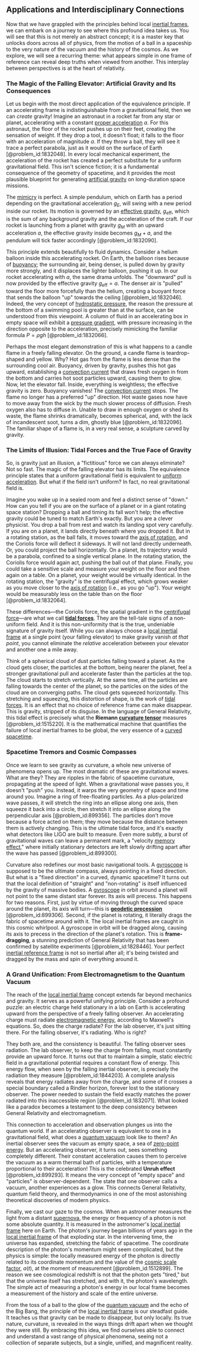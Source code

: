 ## Applications and Interdisciplinary Connections

Now that we have grappled with the principles behind local [inertial frames](@article_id:200128), we can embark on a journey to see where this profound idea takes us. You will see that this is not merely an abstract concept; it is a master key that unlocks doors across all of physics, from the motion of a ball in a spaceship to the very nature of the vacuum and the history of the cosmos. As we explore, we will see a recurring theme: what appears simple in one frame of reference can reveal deep truths when viewed from another. This interplay between perspectives is at the heart of relativity.

### The Magic of the Falling Elevator: Artificial Gravity and Its Consequences

Let us begin with the most direct application of the equivalence principle. If an accelerating frame is indistinguishable from a gravitational field, then we can *create* gravity! Imagine an astronaut in a rocket far from any star or planet, accelerating with a constant [proper acceleration](@article_id:183995) $a$. For this astronaut, the floor of the rocket pushes up on their feet, creating the sensation of weight. If they drop a tool, it doesn't float; it falls to the floor with an acceleration of magnitude $a$. If they throw a ball, they will see it trace a perfect parabola, just as it would on the surface of Earth [@problem_id:1832048]. In every local mechanical experiment, the acceleration of the rocket has created a perfect substitute for a uniform gravitational field. This isn't science fiction; it is a fundamental consequence of the geometry of spacetime, and it provides the most plausible blueprint for generating [artificial gravity](@article_id:176294) on long-duration space missions.

The [mimicry](@article_id:197640) is perfect. A simple pendulum, which on Earth has a period depending on the gravitational acceleration $g_E$, will swing with a new period inside our rocket. Its motion is governed by an [effective gravity](@article_id:188298), $g_{\text{eff}}$, which is the sum of any background gravity and the acceleration of the craft. If our rocket is launching from a planet with gravity $g_M$ with an upward acceleration $a$, the effective gravity inside becomes $g_M + a$, and the pendulum will tick faster accordingly [@problem_id:1832090].

This principle extends beautifully to fluid dynamics. Consider a helium balloon inside this accelerating rocket. On Earth, the balloon rises because of [buoyancy](@article_id:138491); the surrounding air, being denser, is pulled down by gravity more strongly, and it displaces the lighter balloon, pushing it up. In our rocket accelerating with $a$, the same drama unfolds. The "downward" pull is now provided by the effective gravity $g_{\text{eff}} = a$. The denser air is "pulled" toward the floor more forcefully than the helium, creating a buoyant force that sends the balloon "up" towards the ceiling [@problem_id:1832046]. Indeed, the very concept of [hydrostatic pressure](@article_id:141133), the reason the pressure at the bottom of a swimming pool is greater than at the surface, can be understood from this viewpoint. A column of fluid in an accelerating box in empty space will exhibit a [pressure gradient](@article_id:273618), with pressure increasing in the direction opposite to the acceleration, precisely mimicking the familiar formula $P = \rho g h$ [@problem_id:1832066].

Perhaps the most elegant demonstration of this is what happens to a candle flame in a freely falling elevator. On the ground, a candle flame is teardrop-shaped and yellow. Why? Hot gas from the flame is less dense than the surrounding cool air. Buoyancy, driven by gravity, pushes this hot gas upward, establishing a [convection current](@article_id:274466) that draws fresh oxygen in from the bottom and carries hot soot particles upward, causing them to glow. Now, let the elevator fall. Inside, everything is weightless; the effective gravity is zero. Buoyancy vanishes! The [convection current](@article_id:274466) stops. The flame no longer has a preferred "up" direction. Hot waste gases now have to move away from the wick by the much slower process of diffusion. Fresh oxygen also has to diffuse in. Unable to draw in enough oxygen or shed its waste, the flame shrinks dramatically, becomes spherical, and, with the lack of incandescent soot, turns a dim, ghostly blue [@problem_id:1832096]. The familiar shape of a flame is, in a very real sense, a sculpture carved by gravity.

### The Limits of Illusion: Tidal Forces and the True Face of Gravity

So, is gravity just an illusion, a "fictitious" force we can always eliminate? Not so fast. The magic of the falling elevator has its limits. The equivalence principle states that a uniform gravitational field is equivalent to [uniform acceleration](@article_id:268134). But what if the field isn't uniform? In fact, no real gravitational field is.

Imagine you wake up in a sealed room and feel a distinct sense of "down." How can you tell if you are on the surface of a planet or in a giant rotating space station? Dropping a ball and timing its fall won't help; the effective gravity could be tuned to match Earth's exactly. But you are a clever physicist. You drop a ball from rest and watch its landing spot very carefully. If you are on a planet, it lands directly beneath where you dropped it. But in a rotating station, as the ball falls, it moves toward the [axis of rotation](@article_id:186600), and the Coriolis force will deflect it sideways. It will not land directly underneath. Or, you could project the ball horizontally. On a planet, its trajectory would be a parabola, confined to a single vertical plane. In the rotating station, the Coriolis force would again act, pushing the ball out of that plane. Finally, you could take a sensitive scale and measure your weight on the floor and then again on a table. On a planet, your weight would be virtually identical. In the rotating station, the "gravity" is the centrifugal effect, which grows weaker as you move closer to the [axis of rotation](@article_id:186600) (i.e., as you go "up"). Your weight would be measurably less on the table than on the floor [@problem_id:1832064].

These differences—the Coriolis force, the spatial gradient in the [centrifugal force](@article_id:173232)—are what we call **[tidal forces](@article_id:158694)**. They are the tell-tale signs of a non-uniform field. And it is this non-uniformity that is the true, undeniable signature of gravity itself. While you can always choose a [local inertial frame](@article_id:274985) at a single point (your falling elevator) to make gravity vanish *at that point*, you cannot eliminate the *relative* acceleration between your elevator and another one a mile away.

Think of a spherical cloud of dust particles falling toward a planet. As the cloud gets closer, the particles at the bottom, being nearer the planet, feel a stronger gravitational pull and accelerate faster than the particles at the top. The cloud starts to stretch vertically. At the same time, all the particles are falling towards the center of the planet, so the particles on the sides of the cloud are on converging paths. The cloud gets squeezed horizontally. This stretching and squeezing, this distortion of shape, is the work of [tidal forces](@article_id:158694). It is an effect that no choice of reference frame can make disappear. This is gravity, stripped of its disguise. In the language of General Relativity, this tidal effect is precisely what the **Riemann [curvature tensor](@article_id:180889)** measures [@problem_id:1515220]. It is the mathematical machine that quantifies the failure of local inertial frames to be global, the very essence of a [curved spacetime](@article_id:184444).

### Spacetime Tremors and Cosmic Compasses

Once we learn to see gravity as curvature, a whole new universe of phenomena opens up. The most dramatic of these are gravitational waves. What are they? They are ripples in the fabric of spacetime curvature, propagating at the speed of light. When a gravitational wave passes you, it doesn't "push" you. Instead, it warps the very geometry of space and time around you. Imagine a ring of free-floating particles. As a plus-polarized wave passes, it will stretch the ring into an ellipse along one axis, then squeeze it back into a circle, then stretch it into an ellipse along the perpendicular axis [@problem_id:899356]. The particles don't move because a force acted on them; they move because the distance between them is actively changing. This is the ultimate tidal force, and it's exactly what detectors like LIGO are built to measure. Even more subtly, a burst of gravitational waves can leave a permanent mark, a "velocity [memory effect](@article_id:266215)," where initially stationary detectors are left slowly drifting apart after the wave has passed [@problem_id:899300].

Curvature also redefines our most basic navigational tools. A [gyroscope](@article_id:172456) is supposed to be the ultimate compass, always pointing in a fixed direction. But what is a "fixed direction" in a curved, dynamic spacetime? It turns out that the local definition of "straight" and "non-rotating" is itself influenced by the gravity of massive bodies. A [gyroscope](@article_id:172456) in orbit around a planet will not point to the same distant star forever. Its axis will precess. This happens for two reasons. First, just by virtue of moving through the curved space around the planet, its axis will turn—this is **[geodetic precession](@article_id:160365)** [@problem_id:899306]. Second, if the planet is rotating, it literally drags the fabric of spacetime around with it. The local inertial frames are caught in this cosmic whirlpool. A gyroscope in orbit will be dragged along, causing its axis to precess in the direction of the planet's rotation. This is **frame-dragging**, a stunning prediction of General Relativity that has been confirmed by satellite experiments [@problem_id:1828446]. Your perfect [inertial reference frame](@article_id:164600) is not so inertial after all; it's being twisted and dragged by the mass and spin of everything around it.

### A Grand Unification: From Electromagnetism to the Quantum Vacuum

The reach of the [local inertial frame](@article_id:274985) concept extends far beyond mechanics and gravity. It serves as a powerful unifying principle. Consider a profound puzzle: an electric charge held stationary in a lab on Earth is accelerating upward from the perspective of a freely falling observer. An accelerating charge must radiate [electromagnetic energy](@article_id:264226), according to Maxwell's equations. So, does the charge radiate? For the lab observer, it's just sitting there. For the falling observer, it's radiating. Who is right?

They both are, and the consistency is beautiful. The falling observer sees radiation. The lab observer, to keep the charge from falling, must constantly provide an upward force. It turns out that to maintain a simple, static electric field in a gravitational potential requires a constant flow of energy. This energy flow, when seen by the falling inertial observer, is precisely the radiation they measure [@problem_id:1844203]. A complete analysis reveals that energy radiates away from the charge, and some of it crosses a special boundary called a Rindler horizon, forever lost to the stationary observer. The power needed to sustain the field exactly matches the power radiated into this inaccessible region [@problem_id:1832071]. What looked like a paradox becomes a testament to the deep consistency between General Relativity and electromagnetism.

This connection to acceleration and observation plunges us into the quantum world. If an accelerating observer is equivalent to one in a gravitational field, what does a [quantum vacuum](@article_id:155087) look like to them? An inertial observer sees the vacuum as empty space, a sea of [zero-point energy](@article_id:141682). But an accelerating observer, it turns out, sees something completely different. Their constant acceleration causes them to perceive the vacuum as a warm thermal bath of particles, with a temperature proportional to their acceleration! This is the celebrated **Unruh effect** [@problem_id:899293]. It means the very concept of "empty space" and "particles" is observer-dependent. The state that one observer calls a vacuum, another experiences as a glow. This connects General Relativity, quantum field theory, and thermodynamics in one of the most astonishing theoretical discoveries of modern physics.

Finally, we cast our gaze to the cosmos. When an astronomer measures the light from a distant [supernova](@article_id:158957), the energy or frequency of a photon is not some absolute quantity. It is measured in the astronomer's [local inertial frame](@article_id:274985) here on Earth. The photon's journey began billions of years ago in the [local inertial frame](@article_id:274985) of that exploding star. In the intervening time, the universe has expanded, stretching the fabric of spacetime. The coordinate description of the photon's momentum might seem complicated, but the physics is simple: the locally measured energy of the photon is directly related to its coordinate momentum and the value of the [cosmic scale factor](@article_id:161356), $a(t)$, at the moment of measurement [@problem_id:1512899]. The reason we see cosmological redshift is not that the photon gets "tired," but that the universe itself has stretched, and with it, the photon's wavelength. The simple act of measuring a photon's energy in our local frame becomes a measurement of the history and scale of the entire universe.

From the toss of a ball to the glow of the [quantum vacuum](@article_id:155087) and the echo of the Big Bang, the principle of the [local inertial frame](@article_id:274985) is our steadfast guide. It teaches us that gravity can be made to disappear, but only locally. Its true nature, curvature, is revealed in the ways things drift apart when we thought they were still. By embracing this idea, we find ourselves able to connect and understand a vast range of physical phenomena, seeing not a collection of separate subjects, but a single, unified, and magnificent reality.